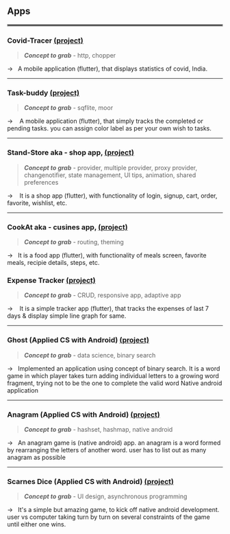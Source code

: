 ## Apps

<hr style="border:2px solid gray"/>

### Covid-Tracer [(project)](https://github.com/nvshah/CovidTracer)

> _**Concept to grab**_ - http, chopper 

-> &nbsp;&nbsp;A mobile application (flutter), that displays statistics of covid, India. 

---

### Task-buddy [(project)](https://github.com/nvshah/Task-buddy)

> _**Concept to grab**_ - sqflite, moor

-> &nbsp;&nbsp; A mobile application (flutter), that simply tracks the completed or pending tasks. you can assign color label as per your own wish to tasks.

---

### Stand-Store aka - shop app, [(project)](https://github.com/nvshah/StandStore)

> _**Concept to grab**_ - provider, multiple provider, proxy provider, changenotifier, state management, UI tips, animation, shared preferences

-> &nbsp;&nbsp; It is a shop app (flutter), with functionality of login, signup, cart, order, favorite, wishlist, etc.

---

### CookAt aka - cusines app, [(project)](https://github.com/nvshah/CookAt)

> _**Concept to grab**_ - routing, theming

-> &nbsp;&nbsp;It is a food app (flutter), with functionality of meals screen, favorite meals, recipie details, steps, etc.

### Expense Tracker [(project)](https://github.com/nvshah/Expense_Tracker)

> _**Concept to grab**_ - CRUD, responsive app, adaptive app 

-> &nbsp;&nbsp; It is a simple tracker app (flutter), that tracks the expenses of last 7 days & display simple line graph for same. 

---

### Ghost (Applied CS with Android) [(project)](https://github.com/nvshah/ghost_starte)

> _**Concept to grab**_ - data science, binary search

-> &nbsp;&nbsp;Implemented an application using concept of binary search. It is a word game in which player takes turn adding individual letters to a growing word fragment, trying not to be the one to complete the valid word Native android application

---

### Anagram (Applied CS with Android) [(project)](https://github.com/nvshah/Anagrams)

> _**Concept to grab**_ - hashset, hashmap, native android

-> &nbsp;&nbsp;An anagram game is (native android) app. an anagram is a word formed by rearranging the letters of another word. user has to list out as many anagram as possible

---

### Scarnes Dice (Applied CS with Android) [(project)](https://github.com/nvshah/ScarnesDice)

> _**Concept to grab**_ - UI design, asynchronous programming

-> &nbsp;&nbsp;It's a simple but amazing game, to kick off native android development. user vs computer taking turn by turn on several constraints of the game until either one wins.
